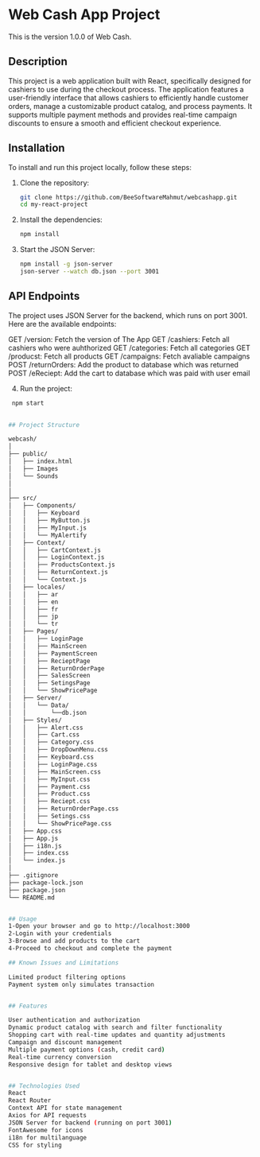 # Web Cash App Project

This is the version 1.0.0 of Web Cash.

## Description

This project is a web application built with React, specifically designed for cashiers to use during the checkout process. The application features a user-friendly interface that allows cashiers to efficiently handle customer orders, manage a customizable product catalog, and process payments. It supports multiple payment methods and provides real-time campaign discounts to ensure a smooth and efficient checkout experience.


## Installation

To install and run this project locally, follow these steps:

1. Clone the repository:

   ```bash
   git clone https://github.com/BeeSoftwareMahmut/webcashapp.git
   cd my-react-project

2. Install the dependencies:   

   ```bash
   npm install

3. Start the JSON Server:

   ```bash
   npm install -g json-server
   json-server --watch db.json --port 3001

 ## API Endpoints
The project uses JSON Server for the backend, which runs on port 3001. Here are the available endpoints:

GET /version: Fetch the version of The App
GET /cashiers: Fetch all  cashiers who were auhthorized 
GET /categories: Fetch all  categories 
GET /producst: Fetch all  products
GET /campaigns: Fetch avaliable  campaigns
POST /returnOrders: Add the product to database which was returned
POST /eReciept: Add the cart to database which was paid with user email
  

4. Run the project:

  ```bash
   npm start
   

## Project Structure

webcash/
│
├── public/
│   ├── index.html
│   ├── Images
│   └── Sounds  
│    
│
├── src/
│   ├── Components/
│   │   ├── Keyboard
│   │   ├── MyButton.js
│   │   ├── MyInput.js
│   │   └── MyAlertify
│   ├── Context/
│   │   ├── CartContext.js
│   │   ├── LoginContext.js
│   │   ├── ProductsContext.js  
│   │   ├── ReturnContext.js
│   │   └── Context.js
│   ├── locales/
│   │   ├── ar
│   │   ├── en
│   │   ├── fr
│   │   ├── jp
│   │   └── tr
│   ├── Pages/
│   │   ├── LoginPage
│   │   ├── MainScreen
│   │   ├── PaymentScreen
│   │   ├── RecieptPage
│   │   ├── ReturnOrderPage
│   │   ├── SalesScreen
│   │   ├── SetingsPage
│   │   └── ShowPricePage
│   ├── Server/
│   │   └── Data/
│   │       └──db.json
│   ├── Styles/
│   │   ├── Alert.css
│   │   ├── Cart.css
│   │   ├── Category.css
│   │   ├── DropDownMenu.css
│   │   ├── Keyboard.css
│   │   ├── LoginPage.css
│   │   ├── MainScreen.css
│   │   ├── MyInput.css
│   │   ├── Payment.css
│   │   ├── Product.css
│   │   ├── Reciept.css
│   │   ├── ReturnOrderPage.css
│   │   ├── Setings.css
│   │   └── ShowPricePage.css
│   ├── App.css
│   ├── App.js
│   ├── i18n.js
│   ├── index.css
│   └── index.js
│
├── .gitignore
├── package-lock.json
├── package.json
└── README.md


## Usage
 1-Open your browser and go to http://localhost:3000
 2-Login with your credentials
 3-Browse and add products to the cart
 4-Proceed to checkout and complete the payment

## Known Issues and Limitations

 Limited product filtering options
 Payment system only simulates transaction


## Features

 User authentication and authorization
 Dynamic product catalog with search and filter functionality
 Shopping cart with real-time updates and quantity adjustments
 Campaign and discount management
 Multiple payment options (cash, credit card)
 Real-time currency conversion
 Responsive design for tablet and desktop views


 ## Technologies Used
React
React Router
Context API for state management
Axios for API requests
JSON Server for backend (running on port 3001)
FontAwesome for icons
i18n for multilanguage
CSS for styling